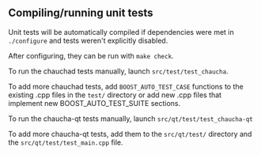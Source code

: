 Compiling/running unit tests
------------------------------------

Unit tests will be automatically compiled if dependencies were met in `./configure`
and tests weren't explicitly disabled.

After configuring, they can be run with `make check`.

To run the chauchad tests manually, launch `src/test/test_chaucha`.

To add more chauchad tests, add `BOOST_AUTO_TEST_CASE` functions to the existing
.cpp files in the `test/` directory or add new .cpp files that
implement new BOOST_AUTO_TEST_SUITE sections.

To run the chaucha-qt tests manually, launch `src/qt/test/test_chaucha-qt`

To add more chaucha-qt tests, add them to the `src/qt/test/` directory and
the `src/qt/test/test_main.cpp` file.
